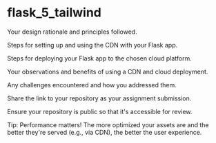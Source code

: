 # flask_5_tailwind
Your design rationale and principles followed.

Steps for setting up and using the CDN with your Flask app.

Steps for deploying your Flask app to the chosen cloud platform.

Your observations and benefits of using a CDN and cloud deployment.

Any challenges encountered and how you addressed them.

Share the link to your repository as your assignment submission.

Ensure your repository is public so that it's accessible for review.

Tip: Performance matters! The more optimized your assets are and the better they're served (e.g., via CDN), the better the user experience.
